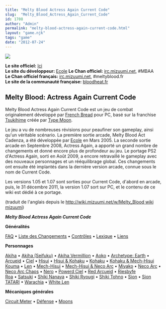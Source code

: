 ```yaml
---
title: "Melty Blood Actress Again Current Code"
slug:  "Melty_Blood_Actress_Again_Current_Code"
id: 1708
author: "Admin"
permalink: "melty-blood-actress-again-current-code.html"
layout: "game.njk"
tags: "game"
date: "2012-07-24"
---
```


![](/images/Mbcc.jpg)

**Le site officiel:** [Ici](http://meltyblood.info/)  
**Le site du développeur:** [Ecole](http://www.e56.info/mbaaps2/index.html)
 **Le Chan officiel:** [irc.mizuumi.net](http://widget.mibbit.com/?settings=b0c80f1a2b7c9987a0cb0742240f9110&server=irc.mizuumi.net&channel=%23mbaa&noServerTab=false),
\#MBAA  
**Le Chan officiel français:**
[irc.mizuumi.net](http://widget.mibbit.com/?settings=40efa8d1d131fba1f623f8f2ac86d382&server=irc.mizuumi.net&channel=%23meltyblood.fr),
\#meltyblood.fr  
**Le site de la communauté française:**
[bloodheat.fr](http://www.bloodheat.fr) 

## Melty Blood: Actress Again Current Code

Melty Blood Actress Again Current Code est un jeu de combat
originalement développé par [French
Bread](http://www13.plala.or.jp/french) pour PC, basé sur la franchise
[Tsukihime](http://www.typemoon.org/) créée par [Type
Moon](http://www.typemoon.com/).

Le jeu a vu de nombreuses révisions pour peaufiner son gameplay, ainsi
qu'un véritable scénario. La première sortie arcade, Melty Blood Act
Cadenza, a été développée par
[Ecole](http://www.e56.info/mbaaps2/index.html) en Mars 2005. La seconde
sortie arcade en Septembre 2008, Actress Again, a apporté un grand
nombre de changements et donné encore plus de profondeur au jeu. Le
portage PS2 d'Actress Again, sorti en Août 2009, a encore retravaillé le
gameplay avec des nouveaux personnages et un rééquilibrage global. Ces
changements ont ensuite été implantés dans la dernière version arcade,
connue sous le nom de Current Code.

Les versions 1.05 et 1.07 sont sorties pour Current Code, d'abord en
arcade, puis, le 31 décembre 2011, la version 1.07 sort sur PC, et le
contenu de ce wiki est dédié à ce portage.

(traduit de l'anglais depuis le [http://wiki.mizuumi.net/w/Melty_Blood
wiki
mizuumi](http://wiki.mizuumi.net/w/Melty_Blood_wiki_mizuumi))

***Melty Blood Actress Again Current Code***

**Généralités**

[FAQ](/index.php/Melty_Blood/FAQ "Melty Blood/FAQ") • [Liste des
Changements](/index.php/Melty_Blood/Changelist "Melty Blood/Changelist")
• [Contrôles](/index.php/Melty_Blood/Controls "Melty Blood/Controls") •
[Lexique](/index.php/Melty_Blood/Glossary "Melty Blood/Glossary") •
[Liens](/index.php/Melty_Blood/Links "Melty Blood/Links")

**Personnages**

[Akiha](/index.php/Melty_Blood/Akiha_Tohno "Melty Blood/Akiha Tohno") •
[Akiha
(Seifuku)](/index.php/Melty_Blood/Akiha_Tohno_\(Seifuku\) "Melty Blood/Akiha Tohno (Seifuku)")
• [Akiha
Vermillion](/index.php/Melty_Blood/Akiha_Vermillion "Melty Blood/Akiha Vermillion")
• [Aoko](/index.php/Melty_Blood/Aoko_Aozaki "Melty Blood/Aoko Aozaki") •
[Archetype:
Earth](/index.php/Melty_Blood/Archetype:_Earth "Melty Blood/Archetype: Earth")
•
[Arcueid](/index.php/Melty_Blood/Arcueid_Brunestud "Melty Blood/Arcueid Brunestud")
• [Ciel](/index.php/Melty_Blood/Ciel "Melty Blood/Ciel") •
[Hisui](/index.php/Melty_Blood/Hisui "Melty Blood/Hisui") • [Hisui &
Kohaku](/index.php/Melty_Blood/Hisui_%26_Kohaku "Melty Blood/Hisui & Kohaku")
• [Kohaku](/index.php/Melty_Blood/Kohaku "Melty Blood/Kohaku") • [Kohaku
&
Mech-Hisui](/index.php/Melty_Blood/Kohaku_%26_Mech-Hisui "Melty Blood/Kohaku & Mech-Hisui")  
[Kouma](/index.php/Melty_Blood/Kouma_Kishima "Melty Blood/Kouma Kishima")
• [Len](/index.php/Melty_Blood/Len "Melty Blood/Len") •
[Mech-Hisui](/index.php/Melty_Blood/Mech-Hisui "Melty Blood/Mech-Hisui")
• [Mech-Hisui & Neco
Arc](/index.php/Melty_Blood/Mech-Hisui_%26_Neco_Arc "Melty Blood/Mech-Hisui & Neco Arc")
•
[Miyako](/index.php/Melty_Blood/Miyako_Arima "Melty Blood/Miyako Arima")
• [Neco Arc](/index.php/Melty_Blood/Neco_Arc "Melty Blood/Neco Arc") •
[Neco Arc
Chaos](/index.php/Melty_Blood/Neco_Arc_Chaos "Melty Blood/Neco Arc Chaos")
• [Nero](/index.php/Melty_Blood/Nero_Chaos "Melty Blood/Nero Chaos") •
[Powerd
Ciel](/index.php/Melty_Blood/Powerd_Ciel "Melty Blood/Powerd Ciel") •
[Red
Arcueid](/index.php/Melty_Blood/Red_Arcueid "Melty Blood/Red Arcueid") •
[Riesbyfe](/index.php/Melty_Blood/Riesbyfe_Stridberg "Melty Blood/Riesbyfe Stridberg")  
[Roa](/index.php/Melty_Blood/Roa "Melty Blood/Roa") •
[Satsuki](/index.php/Melty_Blood/Satsuki_Yumiduka "Melty Blood/Satsuki Yumiduka")
• [Shiki
Nanaya](/index.php/Melty_Blood/Shiki_Nanaya "Melty Blood/Shiki Nanaya")
• [Shiki
Ryougi](/index.php/Melty_Blood/Shiki_Ryougi "Melty Blood/Shiki Ryougi")
• [Shiki
Tohno](/index.php/Melty_Blood/Shiki_Tohno "Melty Blood/Shiki Tohno") •
[Sion](/index.php/Melty_Blood/Sion_Eltnam_Atlasia "Melty Blood/Sion Eltnam Atlasia")
• [Sion
TATARI](/index.php/Melty_Blood/Sion_TATARI "Melty Blood/Sion TATARI") •
[Warachia](/index.php/Melty_Blood/Warachia "Melty Blood/Warachia") •
[White Len](/index.php/Melty_Blood/White_Len "Melty Blood/White Len")

**Mécaniques générales**

[Circuit
Meter](/index.php/Melty_Blood/Circuit_Meter "Melty Blood/Circuit Meter")
• [Défense](/index.php/Melty_Blood/Defense "Melty Blood/Defense") •
[Moons](/index.php/Melty_Blood/Moons "Melty Blood/Moons")
